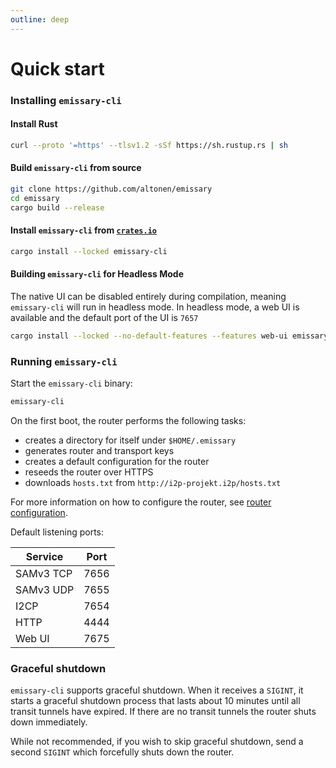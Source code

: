 ```yaml
---
outline: deep
---
```


# Quick start

### Installing `emissary-cli`

#### Install Rust

```bash
curl --proto '=https' --tlsv1.2 -sSf https://sh.rustup.rs | sh
```

#### Build `emissary-cli` from source

```bash
git clone https://github.com/altonen/emissary
cd emissary
cargo build --release
```

#### Install `emissary-cli` from [`crates.io`](https://crates.io/crates/emissary-cli)

```bash
cargo install --locked emissary-cli
```

#### Building `emissary-cli` for Headless Mode

The native UI can be disabled entirely during compilation, meaning `emissary-cli` will run in headless mode. In headless mode, a web UI is available and the default port of the UI is `7657`

```bash
cargo install --locked --no-default-features --features web-ui emissary-cli
```

### Running `emissary-cli`

Start the `emissary-cli` binary:

```bash
emissary-cli
```

On the first boot, the router performs the following tasks:
* creates a directory for itself under `$HOME/.emissary`
* generates router and transport keys
* creates a default configuration for the router
* reseeds the router over HTTPS
* downloads `hosts.txt` from `http://i2p-projekt.i2p/hosts.txt`

For more information on how to configure the router, see [router configuration](router-configuration.md).

Default listening ports: 

|  **Service**  | **Port** |
|---------------|----------|
|   SAMv3 TCP   |   7656   |
|   SAMv3 UDP   |   7655   |
|      I2CP     |   7654   |
|      HTTP     |   4444   |
|     Web UI    |   7675   |

### Graceful shutdown

`emissary-cli` supports graceful shutdown. When it receives a `SIGINT`, it starts a graceful shutdown process that lasts about 10 minutes until all transit tunnels have expired. If there are no transit tunnels the router shuts down immediately.

While not recommended, if you wish to skip graceful shutdown, send a second `SIGINT` which forcefully shuts down the router.
